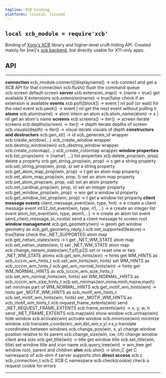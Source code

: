 ```yaml
---
tagline: XCB binding
platforms: linux32, linux64
---
```


## `local xcb_module = require'xcb'`

Binding of [Xorg's XCB] library and higher-level cruft-hiding API.
Created mainly for [nw]'s [xcb backend], but directly usable for X11-only apps.

[Xorg's XCB]:  http://xcb.freedesktop.org/
[xcb backend]: https://github.com/luapower/nw/blob/master/nw_xcb.lua

## API

----------------------------------------------- -----------------------------------------------
__connection__
xcb_module.connect([displayname]) -> xcb        connect and get a XCB API for that connection
xcb.flush()                                     flush the command queue
xcb.screen                                      default screen
__server__
xcb.extension_map() -> {name = true}            get available X extensions
xcb.extension(name) -> true|false               check if an extension is available
__events__
xcb.poll([block]) -> event | nil                poll (or wait) for the next event
xcb.peek() -> event | nil                       get the next event without pulling it
__atoms__
xcb.atom(name) -> atom                          intern an atom
xcb.atom_name(atom) -> s | nil                  get an atom's name
__screens__
xcb.screens() -> iter() -> screen               iterate screens
xcb.depths(screen) -> iter() -> depth           iterate depths of screen
xcb.visuals(depth) -> iter() -> visual          iterate visuals of depth
__constructors and destructors__
xcb.gen_id() -> id                              xcb_generate_id wrapper
xcb.create_window(...)                          xcb_create_window wrapper
xcb.destroy_window(win)                         xcb_destroy_window wrapper
xcb.create_colormap(...)                        xcb_create_colormap wrapper
__window properties__
xcb.list_props(win) -> {name1, ...}             list properties
xcb.delete_prop(win, prop)                      delete a property
xcb.get_string_prop(win, prop) -> s             get a string property
xcb.set_string_prop(win, prop, s)               set a string property
xcb.get_atom_map_prop(win, prop) -> t           get an atom map property
xcb.set_atom_map_prop(win, prop, t)             set an atom map property
xcb.set_atom_prop(win, prop, val)               set an atom property
xcb.set_cardinal_prop(win, prop, n)             set an integer property
xcb.get_window_prop(win, prop) -> win           get a window id property
xcb.get_window_list_prop(win, prop) -> t        get a window list property
__client message events__
client_message_event(win, type, fmt) -> e       create a client message event
int32_list_event(win, type, n1, ...) -> e       create an integer list event
atom_list_event(win, type, atom1,...) -> e      create an atom list event
send_client_message_to_root(e)                  send a client message to screen.root
__window management__
xcb.get_geometry(win) -> geom                   get window geometry as xcb_get_geometry_reply_t
xcb.net_supported(feature)-> true|false         check the _NET_SUPPORTED atom map
xcb.get_netwn_states(win) -> t                  get _NET_WM_STATE atom map
xcb.set_netwn_states(win, t)                    set _NET_WM_STATE atom map
xcb.change_netwm_states(win,?,p1[,p2])          set or reset one or two _NET_WM_STATE atoms
xcb.get_wm_hints(win) -> hints                  get WM_HINTS as xcb_icccm_wm_hints_t
xcb.set_wm_hints(win, hints)                    set WM_HINTS as xcb_icccm_wm_hints_t
xcb.get_wm_normal_hints(win) -> hints           get WM_NORMAL_HINTS as xcb_icccm_wm_size_hints_t
xcb.set_wm_normal_hints(win, hints)             set WM_NORMAL_HINTS as xcb_icccm_wm_size_hints_t
xcb.set_minmax(win,minw,minh,maxw,maxh)         set min/max part of WM_NORMAL_HINTS
xcb.get_motif_wm_hints(win) -> hints            get _MOTIF_WM_HINTS as xcb_motif_wm_hints_t
xcb.set_motif_wm_hints(win, hints)              set _MOTIF_WM_HINTS as xcb_motif_wm_hints_t
xcb.request_frame_extents(win)                  send _NET_REQUEST_FRAME_EXTENTS
xcb.frame_extents(win) -> x, y, w, h            send _NET_FRAME_EXTENTS
xcb.map(win)                                    show window
xcb.unmap(win)                                  hide window
xcb.activate(win)                               activate window
xcb.minimize(win)                               minimize window
xcb.translate_coords(src_win,dst_win,x,y)->x,y  translate coordinates between windows
xcb.change_pos(win, x, y)                       change window position relative to its parent
xcb.change_size(win, cw, ch)                    change window client area size
xcb.get_title(win) -> title                     get window title
xcb.set_title(win, title)                       set window title and icon name
xcb.query_tree(win) -> win_tree                 get window root, parent and children
__shm__
xcb.shm() -> shm_C                              get C namespace of xcb-shm if server supports shm
__direct access__
xcb.c                                           xcb_connection_t
xcb.C                                           XCB C namespace
xcb.check(cookie)                               check a request cookie for errors
----------------------------------------------- -----------------------------------------------
